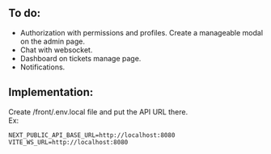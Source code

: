## To do:

- Authorization with permissions and profiles. Create a manageable modal on the admin page.
- Chat with websocket.
- Dashboard on tickets manage page.
- Notifications.

## Implementation:

Create /front/.env.local file and put the API URL there.<br>
Ex:
```
NEXT_PUBLIC_API_BASE_URL=http://localhost:8080
VITE_WS_URL=http://localhost:8080
```
